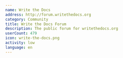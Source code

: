 ```yaml
---
name: Write the Docs
address: http://forum.writethedocs.org
category: Community
title: Write the Docs Forum
description: The public forum for writethedocs.org
userCount: 479
icon: write-the-docs.png
activity: low
language: en
---
```

